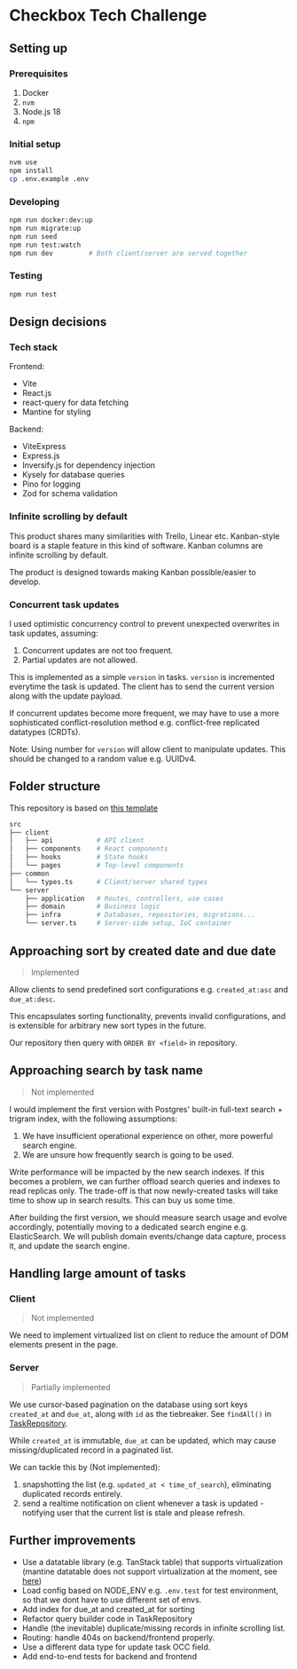 # Checkbox Tech Challenge

## Setting up

### Prerequisites

1. Docker
2. `nvm`
3. Node.js 18
4. `npm`

### Initial setup

```bash
nvm use
npm install
cp .env.example .env
```

### Developing

```bash
npm run docker:dev:up
npm run migrate:up
npm run seed
npm run test:watch
npm run dev         # Both client/server are served together
```

### Testing

```bash
npm run test
```

## Design decisions

### Tech stack

Frontend:
- Vite
- React.js
- react-query for data fetching
- Mantine for styling

Backend:
- ViteExpress
- Express.js
- Inversify.js for dependency injection
- Kysely for database queries
- Pino for logging
- Zod for schema validation

### Infinite scrolling by default

This product shares many similarities with Trello, Linear etc. Kanban-style board is a staple feature in this kind of software. Kanban columns are infinite scrolling by default.

The product is designed towards making Kanban possible/easier to develop.

### Concurrent task updates

I used optimistic concurrency control to prevent unexpected overwrites in task updates, assuming:
1. Concurrent updates are not too frequent.
2. Partial updates are not allowed.

This is implemented as a simple `version` in tasks. `version` is incremented everytime the task is updated. The client has to send the current version along with the update payload.

If concurrent updates become more frequent, we may have to use a more sophisticated conflict-resolution method e.g. conflict-free replicated datatypes (CRDTs).

Note: Using number for `version` will allow client to manipulate updates. This should be changed to a random value e.g. UUIDv4.

## Folder structure

This repository is based on [this template](https://github.com/Checkbox-Technology-Pty-Ltd/tech-challenge-template)

```bash
src
├── client
│   ├── api           # API client
│   ├── components    # React components
│   ├── hooks         # State hooks
│   └── pages         # Top-level components
├── common
│   └── types.ts      # Client/server shared types
└── server
    ├── application   # Routes, controllers, use cases
    ├── domain        # Business logic
    ├── infra         # Databases, repositories, migrations...
    └── server.ts     # Server-side setup, IoC container
```

## Approaching sort by created date and due date

> Implemented

Allow clients to send predefined sort configurations e.g. `created_at:asc` and `due_at:desc`. 

This encapsulates sorting functionality, prevents invalid configurations, and is extensible for arbitrary new sort types in the future.

Our repository then query with `ORDER BY <field>` in repository. 

## Approaching search by task name

> Not implemented

I would implement the first version with Postgres' built-in full-text search + trigram index, with the following assumptions:

1. We have insufficient operational experience on other, more powerful search engine.
2. We are unsure how frequently search is going to be used.

Write performance will be impacted by the new search indexes. If this becomes a problem, we can further offload search queries and indexes to read replicas only. The trade-off is that now newly-created tasks will take time to show up in search results. This can buy us some time.

After building the first version, we should measure search usage and evolve accordingly, potentially moving to a dedicated search engine e.g. ElasticSearch. We will publish domain events/change data capture, process it, and update the search engine.

## Handling large amount of tasks

### Client

> Not implemented

We need to implement virtualized list on client to reduce the amount of DOM elements present in the page.

### Server

> Partially implemented

We use cursor-based pagination on the database using sort keys `created_at` and `due_at`, along with `id` as the tiebreaker. See `findAll()` in [TaskRepository](src/server/infra/repository/task/task.repository.ts).

While `created_at` is immutable, `due_at` can be updated, which may cause missing/duplicated record in a paginated list. 

We can tackle this by (Not implemented):
1. snapshotting the list (e.g. `updated_at < time_of_search`), eliminating duplicated records entirely. 
2. send a realtime notification on client whenever a task is updated - notifying user that the current list is stale and please refresh.

## Further improvements

- Use a datatable library (e.g. TanStack table) that supports virtualization (mantine datatable does not support virtualization at the moment, see [here](https://github.com/icflorescu/mantine-datatable/pull/690))
- Load config based on NODE_ENV e.g. `.env.test` for test environment, so that we dont have to use different set of envs.
- Add index for due_at and created_at for sorting
- Refactor query builder code in TaskRepository
- Handle (the inevitable) duplicate/missing records in infinite scrolling list.
- Routing: handle 404s on backend/frontend properly.
- Use a different data type for update task OCC field.
- Add end-to-end tests for backend and frontend